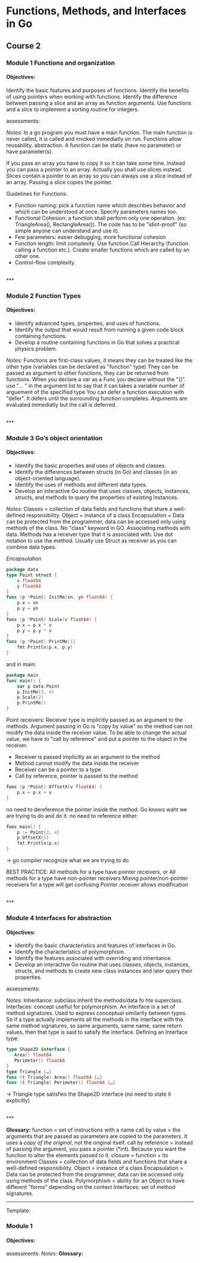# Functions, Methods, and Interfaces in Go

## Course 2

### Module 1 Functions and organization

#### Objectives:

Identify the basic features and purposes of functions.
Identify the benefits of using pointers when working with functions.
Identify the difference between passing a slice and an array as function arguments.
Use functions and a slice to implement a sorting routine for integers.

assessments:

_Notes:_
In a go program you must have a main function.
The main function is never called, it is called and invoked immediatly on run.
Functions allow reusability, abstraction.
A function can be static (have no parameter) or have parameter(s).

If you pass an array you have to copy it so it can take some time. Instead you can pass a pointer to an array. Actually you shall use slices instead.
Slices contain a pointer to an array so you can always use a slice instead of an array.
Passing a slice copies the pointer.

Guidelines for Functions:

- Function naming: pick a function name which describes behavior and which can be understood at once. Specify parameters names too.
- Functional Cohesion: a function shall perform only one operation. (ex: TriangleArea(), RectangleArea()). The code has to be "idiot-proof" (so simple anyone can understand and use it).
- Few parameters: easier debugging, more functional cohesion
- Function length: limit complexity. Use function Call Hierarchy (function calling a function etc.). Create smaller functions which are called by an other one.
- Control-flow complexity.

<br>
 ***

### Module 2 Function Types

#### Objectives:

- Identify advanced types, properties, and uses of functions.
- Identify the output that would result from running a given code block containing functions.
- Develop a routine containing functions in Go that solves a practical physics problem.

_Notes:_
Functions are first-class values, it means they can be treated like the other type (variables can be declared as "function" type)
They can be passed as argument to other functions, they can be returned from functions.
When you declare a var as a Func you declare without the "()".
use "... " in the argument list to say that it can takes a variable number of arguement of the specified type
You can defer a function execution with "defer". It defers until the surrounding function completes. Arguments are evaluated immediatly but the call is deferred.

<br>
 ***

### Module 3 Go’s object orientation

#### Objectives:

- Identify the basic properties and uses of objects and classes.
- Identify the differences between structs (in Go) and classes (in an object-oriented language).
- Identify the uses of methods and different data types.
- Develop an interactive Go routine that uses classes, objects, instances, structs, and methods to query the properties of existing instances.

_Notes:_
Classes = collection of data fields and functions that share a well-defined responsibility.
Object = instance of a class
Encapsulation = Data can be protected from the programmer, data can be accessed only using methods of the class.
No "class" keyword in GO.
Associating methods with data.
Methods has a receiver type that it is associated with. Use dot notation to use the method.
Usually use Struct as receiver as you can combine data types.

_Encapsulation_

```go
package data
type Point struct {
	x float64
	y float64
}
func (p *Point) InitMe(xn, yn float64) {
	p.x = xn
	p.y = yn
}
func (p *Point) Scale(v float64) {
	p.x = p.x * v
	p.y = p.y * v
}
func (p *Point) PrintMe(){
	fmt.Println(p.x, p.y)
}
```

and in main:

```go
package main
func main() {
	var p data.Point
	p.InitMe(3, 4)
	p.Scale(2)
	p.PrintMe()
}
```

Point receivers:
Receiver type is implicitly passed as an argument to the methods. Argument passing in Go is "copy by value" so the method can not modify the data inside the receiver value.
To be able to change the actual value, we have to "call by reference" and put a pointer to the object in the receiver.

- Receiver is passed implicitly as an argument to the method
- Method cannot modify the data inside the receiver
- Receiver can be a pointer to a type
- Call by reference, pointer is passed to the method

```go
func (p *Point) OffsetX(v float64) {
	p.x = p.x + v
}
```

no need to dereference the pointer inside the method. Go knows waht we are trying to do and do it.
no need to reference either:

```go
func main() {
	p := Point{3, 4}
	p.OffsetX(5)
	fmt.Println(p.x)
}
```

-> go compiler recognize what we are trying to do

BEST PRACTICE:
All methods for a type have pointer receivers, or
All methods for a type have non-pointer receivers
Mixing pointer/non-pointer receivers for a type will get confusing
Pointer receiver allows modification

<br>
 ***

### Module 4 Interfaces for abstraction

#### Objectives:

- Identify the basic characteristics and features of interfaces in Go.
- Identify the characteristics of polymorphism.
- Identify the features associated with overriding and inheritance.
- Develop an interactive Go routine that uses classes, objects, instances, structs, and methods to create new class instances and later query their properties.

assessments:

_Notes:_
Inheritance: subclass inherit the methods/data fo hte superclass.
Interfaces: concept useflul for polymorphism. An interface is a set of method signatures. Used to express conceptual similarity between types.
So if a type actually implements all the methods in the interface with the same method signatures, so same arguments, same name, same return values, then that type is said to satisfy the interface.
Defining an Interface type:

```go
type Shape2D interface {
   Area() float64
   Perimeter() float64
}
type Triangle {…}
func (t Triangle) Area() float64 {…}
func (t Triangle) Perimeter() float64 {…}
```

-> Triangle type satisfies the Shape2D interface (no need to state it explicitly)

<br>
 ***

**Glossary:**
function = set of instructions with a name
call by value = the arguments that are passed as parameters are copied to the parameters. It uses a _copy of the original_, not the original itself.
call by reference = instead of passing the argument, you pass a pointer (\*int). Because you want the function to alter the elements passed to it.
closure = function + its environment
Classes = collection of data fields and functions that share a well-defined responsibility.
Object = instance of a class
Encapsulation = Data can be protected from the programmer, data can be accessed only using methods of the class.
Polymorphism = ability for an Object to have different "forms" depending on the context
Interfaces: set of method signatures.

---

Template:

### Module 1

#### Objectives:

assessments:
_Notes:_
**Glossary:**
